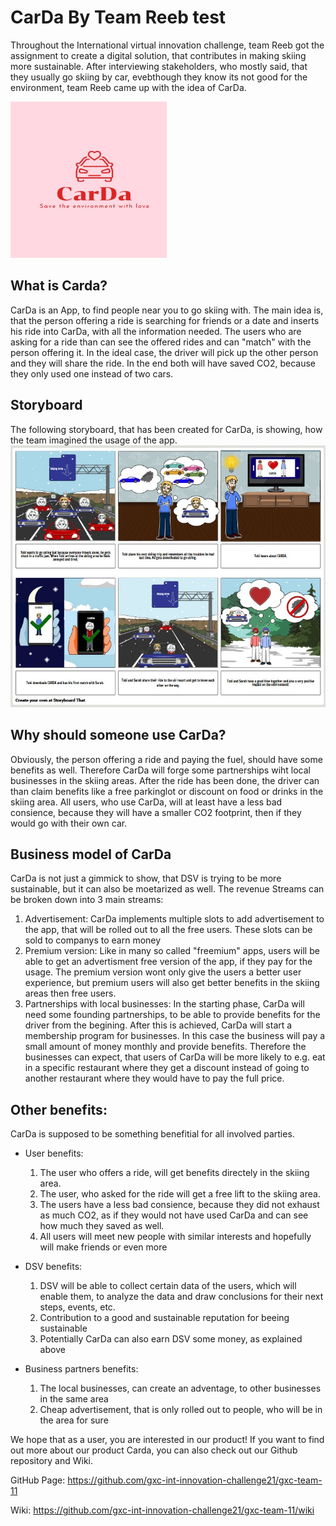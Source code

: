 # CarDa By Team Reeb test
Throughout the International virtual innovation challenge, team Reeb got the assignment to create a digital solution, that contributes in making skiing more sustainable.
After interviewing stakeholders, who mostly said, that they usually go skiing by car, evebthough they know its not good for the environment, team Reeb came up with the idea of CarDa.

<img src="https://github.com/gxc-int-innovation-challenge21/gxc-team-11/blob/main/images/Cardas%20Logo.jpeg" width="250" height="250">


## What is Carda?

CarDa is an App, to find people near you to go skiing with. The main idea is, that the person offering a ride is searching for friends or a date and inserts his ride into CarDa, with all the information needed. 
The users who are asking for a ride than can see the offered rides and can "match" with the person offering it. In the ideal case, the driver will pick up the other person and they will share the ride. In the end both will have saved CO2, because they only used one instead of two cars.

## Storyboard
The following storyboard, that has been created for CarDa, is showing, how the team imagined the usage of the app.
![](https://github.com/gxc-int-innovation-challenge21/gxc-team-11/blob/main/images/storyboard/Storyboard_final.jpeg)


## Why should someone use CarDa?

Obviously, the person offering a ride and paying the fuel, should have some benefits as well. Therefore CarDa will forge some partnerships wiht local businesses in the skiing areas. After the ride has been done, the driver can than claim benefits like a free parkinglot or discount on food or drinks in the skiing area.
All users, who use CarDa, will at least have a less bad consience, because they will have a smaller CO2 footprint, then if they would go with their own car.

## Business model of CarDa

CarDa is not just a gimmick to show, that DSV is trying to be more sustainable, but it can also be moetarized as well. The revenue Streams can be broken down into 3 main streams:
  1. Advertisement: CarDa implements multiple slots to add advertisement to the app, that will be rolled out to all the free users. These slots can be sold to companys to earn          money
  2. Premium version: Like in many so called "freemium" apps, users will be able to get an advertisment free version of the app, if they pay for the usage. The premium version          wont only give the users a better user experience, but premium users will also get better benefits in the skiing areas then free users.
  3. Partnerships with local businesses: In the starting phase, CarDa will need some founding partnerships, to be able to provide benefits for the driver from the begining.          After this is achieved, CarDa will start a membership program for businesses. In this case the business will pay a small amount of money monthly and provide benefits.            Therefore the businesses can expect, that users of CarDa will be more likely to e.g. eat in a specific restaurant where they get a discount instead of going to another          restaurant where they would have to pay the full price.

## Other benefits:

CarDa is supposed to be something benefitial for all involved parties. 
- User benefits:
  1. The user who offers a ride, will get benefits directely in the skiing area.
  2. The user, who asked for the ride will get a free lift to the skiing area.
  3. The users have a less bad consience, because they did not exhaust as much CO2, as if they would not have used CarDa and can see how much they saved as well.
  4. All users will meet new people with similar interests and hopefully will make friends or even more
  
- DSV benefits:
  1. DSV will be able to collect certain data of the users, which will enable them, to analyze the data and draw conclusions for their next steps, events, etc.
  2. Contribution to a good and sustainable reputation for beeing sustainable
  3. Potentially CarDa can also earn DSV some money, as explained above

- Business partners benefits:
  1. The local businesses, can create an adventage, to other businesses in the same area
  2. Cheap advertisement, that is only rolled out to people, who will be in the area for sure

We hope that as a user, you are interested in our product! If you want to find out more about our product Carda, you can also check out our Github repository and Wiki.

GitHub Page: https://github.com/gxc-int-innovation-challenge21/gxc-team-11

Wiki: https://github.com/gxc-int-innovation-challenge21/gxc-team-11/wiki
